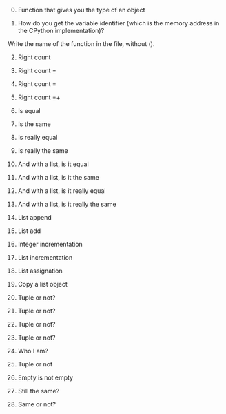 
0. Function that gives you the type of an object

1. How do you get the variable identifier (which is the memory address in the CPython implementation)?

Write the name of the function in the file, without ().

2. Right count

3. Right count =

4. Right count =

5. Right count =+

6. Is equal

7. Is the same

8. Is really equal

9. Is really the same

10. And with a list, is it equal

11. And with a list, is it the same

12. And with a list, is it really equal

13. And with a list, is it really the same

14. List append

15. List add

16. Integer incrementation

17. List incrementation

18. List assignation

19. Copy a list object

20. Tuple or not?

21. Tuple or not?

22. Tuple or not?

23. Tuple or not?

24. Who I am?

25. Tuple or not

26. Empty is not empty

27. Still the same?

28. Same or not?
